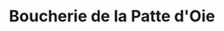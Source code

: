 ---
title: "Boucherie de la Patte d'Oie"
url: /croissy-sur-seine/boucherie-de-la-patte-doie/
shop: Metzgerei
---